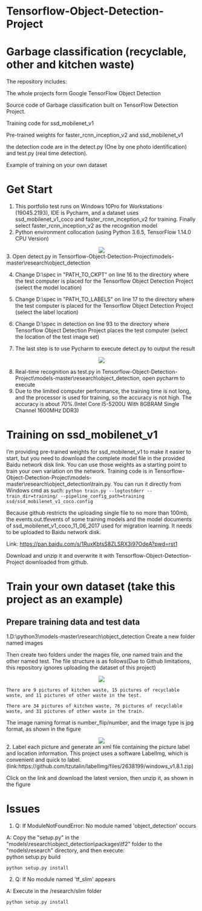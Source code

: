 # Tensorflow-Object-Detection-Project
# Garbage classification (recyclable, other and kitchen waste)

The repository includes:  

The whole projects form Google TensorFlow Object Detection  

Source code of Garbage classification built on TensorFlow Detection Project.  

Training code for ssd_mobilenet_v1  

Pre-trained weights for faster_rcnn_inception_v2 and ssd_mobilenet_v1  

the detection code are in the detect.py (One by one photo identification) and test.py (real time detection).  

Example of training on your own dataset

# Get Start
1. This portfolio test runs on Windows 10Pro for Workstations (19045.2193), IDE is Pycharm, and a dataset uses ssd_mobilenet_v1_coco and faster_rcnn_inception_v2 for training. Finally select faster_rcnn_inception_v2 as the recognition model
2. Python environment collocation (using Python 3.6.5, TensorFlow 1.14.0 CPU Version)
<div align=center>
<img src="https://github.com/leo770/Tensorflow-Object-Detection-Project/blob/main/img-folder/image.png">
</div>
3. Open detect.py in Tensorflow-Object-Detection-Project\models-master\research\object_detection  

4. Change D:\\spec in "PATH_TO_CKPT" on line 16 to the directory where the test computer is placed for the Tensorflow Object Detection Project (select the model location)  

5. Change D:\\spec in "PATH_TO_LABELS" on line 17 to the directory where the test computer is placed for the Tensorflow Object Detection Project (select the label location)  

6. Change D:\\spec in detection on line 93 to the directory where Tensorflow Object Detection Project places the test computer (select the location of the test image set) 
 
7. The last step is to use Pycharm to execute detect.py to output the result  
<div align=center>
<img src="https://github.com/leo770/Tensorflow-Object-Detection-Project/blob/main/image.png">
</div>

8. Real-time recognition as test.py in Tensorflow-Object-Detection-Project\models-master\research\object_detection, open pycharm to execute
9. Due to the limited computer performance, the training time is not long, and the processor is used for training, so the accuracy is not high. The accuracy is about 70%.(Intel Core I5-5200U With 8GBRAM Single Channel 1600MHz DDR3)  

# Training on ssd_mobilenet_v1
I’m providing pre-trained weights for ssd_mobilenet_v1 to make it easier to start, but you need to download the complete model file in the provided Baidu network disk link. You can use those weights as a starting point to train your own variation on the network. Training code is in Tensorflow-Object-Detection-Project\models-master\research\object_detection\train.py. You can run it directly from Windows cmd as such:
`python train.py --logtostderr --train_dir=training/ --pipeline_config_path=training ssd/ssd_mobilenet_v1_coco.config`  

Because github restricts the uploading single file to no more than 100mb, the events.out.tfevents of some training models and the model documents of ssd_mobilenet_v1_coco_11_06_2017 used for migration learning. It needs to be uploaded to Baidu network disk.  

Link: https://pan.baidu.com/s/1RuxKbtsS8ZLSRX3i97OdeA?pwd=rst1  

Download and unzip it and overwrite it with Tensorflow-Object-Detection-Project downloaded from github.  

# Train your own dataset (take this project as an example)
## Prepare training data and test data
1.D:\python3\models-master\research\object_detection Create a new folder named images  

Then create two folders under the mages file, one named train and the other named test. The file structure is as follows(Due to Github limitations, this repository ignores uploading the dataset of this project)  
<div align=center>
<img src="https://github.com/leo770/Tensorflow-Object-Detection-Project/blob/main/img-folder/1.png">
</div>  

`There are 9 pictures of kitchen waste, 15 pictures of recyclable waste, and 11 pictures of other waste in the test.`  

`There are 34 pictures of kitchen waste, 76 pictures of recyclable waste, and 31 pictures of other waste in the train.`

The image naming format is number_flip/number, and the image type is jpg format, as shown in the figure  
<div align=center>
<img src="https://github.com/leo770/Tensorflow-Object-Detection-Project/blob/main/img-folder/2.png">
</div>
2. Label each picture and generate an xml file containing the picture label and location information. This project uses a software LabelImg, which is convenient and quick to label.(link:https://github.com/tzutalin/labelImg/files/2638199/windows_v1.8.1.zip)  

Click on the link and download the latest version, then unzip it, as shown in the figure






# Issues
1. Q: If ModuleNotFoundError: No module named 'object_detection' occurs  

A: Copy the "setup.py" in the "models\research\object_detection\packages\tf2" folder to the "models\research" directory, and then execute:  
python setup.py build  

`python setup.py install`

2. Q: If No module named 'tf_slim' appears  

A: Execute in the /research/slim folder  

`python setup.py install`  


